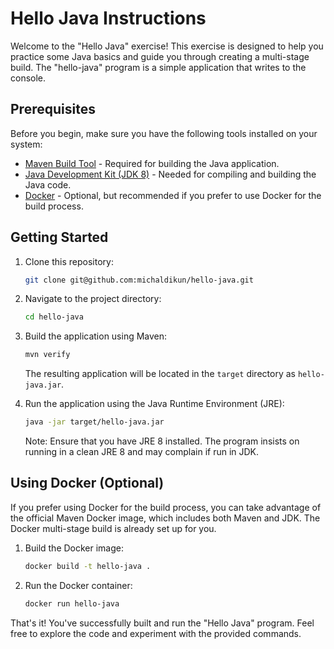 # Hello Java Instructions

Welcome to the "Hello Java" exercise! This exercise is designed to help you practice some Java basics and guide you through creating a multi-stage build. The "hello-java" program is a simple application that writes to the console.

## Prerequisites
Before you begin, make sure you have the following tools installed on your system:

- [Maven Build Tool](https://maven.apache.org/) - Required for building the Java application.
- [Java Development Kit (JDK 8)](https://www.oracle.com/java/technologies/javase/javase-jdk8-downloads.html) - Needed for compiling and building the Java code.
- [Docker](https://www.docker.com/) - Optional, but recommended if you prefer to use Docker for the build process.

## Getting Started

1. Clone this repository:

    ```bash
    git clone git@github.com:michaldikun/hello-java.git
    ```

2. Navigate to the project directory:

    ```bash
    cd hello-java
    ```

3. Build the application using Maven:

    ```bash
    mvn verify
    ```

    The resulting application will be located in the `target` directory as `hello-java.jar`.

4. Run the application using the Java Runtime Environment (JRE):

    ```bash
    java -jar target/hello-java.jar
    ```

    Note: Ensure that you have JRE 8 installed. The program insists on running in a clean JRE 8 and may complain if run in JDK.

## Using Docker (Optional)

If you prefer using Docker for the build process, you can take advantage of the official Maven Docker image, which includes both Maven and JDK. The Docker multi-stage build is already set up for you.

1. Build the Docker image:

    ```bash
    docker build -t hello-java .
    ```

2. Run the Docker container:

    ```bash
    docker run hello-java
    ```

That's it! You've successfully built and run the "Hello Java" program. Feel free to explore the code and experiment with the provided commands. 
